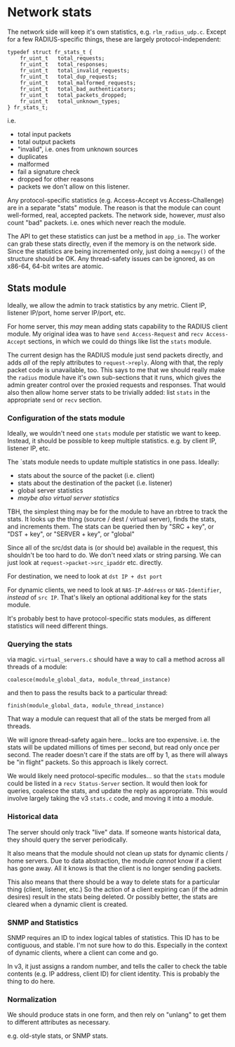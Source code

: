 # Network stats

The network side will keep it's own statistics, e.g. `rlm_radius_udp.c`.  Except for a few RADIUS-specific things, these are largely protocol-independent:

    typedef struct fr_stats_t {
        fr_uint_t	total_requests;
        fr_uint_t	total_responses;
        fr_uint_t	total_invalid_requests;
        fr_uint_t	total_dup_requests;
        fr_uint_t	total_malformed_requests;
        fr_uint_t	total_bad_authenticators;
        fr_uint_t	total_packets_dropped;
        fr_uint_t	total_unknown_types;
    } fr_stats_t;

i.e.

* total input packets
* total output packets
* "invalid", i.e. ones from unknown sources
* duplicates
* malformed
* fail a signature check
* dropped for other reasons
* packets we don't allow on this listener.

Any protocol-specific statistics (e.g. Access-Accept vs Access-Challenge) are in a separate "stats" module.  The reason is that the module can count well-formed, real, accepted packets.  The network side, however, *must* also count "bad" packets.  i.e. ones which never reach the module.

The API to get these statistics can just be a method in `app_io`.  The worker can grab these stats directly, even if the memory is on the network side.  Since the statistics are being incremented only, just doing a `memcpy()` of the structure should be OK.  Any thread-safety issues can be ignored, as on x86-64, 64-bit writes are atomic.

## Stats module

Ideally, we allow the admin to track statistics by any metric.  Client IP, listener IP/port, home server IP/port, etc.

For home server, this *may* mean adding stats capability to the RADIUS client module.  My original idea was to have `send Access-Request` and `recv Access-Accept` sections, in which we could do things like list the `stats` module.

The current design has the RADIUS module just send packets directly, and adds *all* of the reply attributes to `request->reply`.  Along with that, the reply packet code is unavailable, too.  This says to me that we should really make the `radius` module have it's own sub-sections that it runs, which gives the admin  greater control over the proxied requests and responses.  That would also then allow home server stats to be trivially added: list `stats` in the appropriate `send` or `recv` section.

### Configuration of the stats module

Ideally, we wouldn't need one `stats` module per statistic we want to keep.  Instead, it should be possible to keep multiple statistics. e.g. by client IP, listener IP, etc.

The `stats module needs to update multiple statistics in one pass.  Ideally:

* stats about the source of the packet (i.e. client)
* stats about the destination of the packet (i.e. listener)
* global server statistics
* *maybe also virtual server statistics*

TBH, the simplest thing may be for the module to have an rbtree to track the stats.  It looks up the thing (source / dest / virtual server), finds the stats, and increments them.  The stats can be queried then by "SRC + key", or "DST + key", or "SERVER + key", or "global"

Since all of the src/dst data is (or should be) available in the request, this shouldn't be too hard to do.  We don't need xlats or string parsing.  We can just look at `request->packet->src_ipaddr` etc. directly.

For destination, we need to look at `dst IP + dst port`

For dynamic clients, we need to look at `NAS-IP-Address` or `NAS-Identifier`, *instead* of `src IP`.  That's likely an optional additional key for the stats module.

It's probably best to have protocol-specific stats modules, as different statistics will need different things.

### Querying the stats

via magic.  `virtual_servers.c` should have a way to call a method across all threads of a module:

    coalesce(module_global_data, module_thread_instance)

and then to pass the results back to a particular thread:

    finish(module_global_data, module_thread_instance)

That way a module can request that all of the stats be merged from all threads.

We will ignore thread-safety again here... locks are too expensive.  i.e. the stats will be updated millions of times per second, but read only once per second.  The reader doesn't care if the stats are off by 1, as there will always be "in flight" packets.  So this approach is likely correct.

We would likely need protocol-specific modules... so that the `stats` module could be listed in a `recv Status-Server` section.  It would then look for queries, coalesce the stats, and update the reply as appropriate.  This would involve largely taking the v3 `stats.c` code, and moving it into a module.

### Historical data

The server should only track "live" data.  If someone wants historical data, they should query the server periodically.

It also means that the module should not clean up stats for dynamic clients / home servers.  Due to data abstraction, the module *cannot* know if a client has gone away.  All it knows is that the client is no longer sending packets.

This also means that there should be a way to delete stats for a particular thing (client, listener, etc.)  So the action of a client expiring can (if the admin desires) result in the stats being deleted.  Or possibly better, the stats are cleared when a dynamic client is created.

### SNMP and Statistics

SNMP requires an ID to index logical tables of statistics.  This ID has to be contiguous, and stable.  I'm not sure how to do this.  Especially in the context of dynamic clients, where a client can come and go.

In v3, it just assigns a random number, and tells the caller to check the table contents (e.g. IP address, client ID) for client identity.  This is probably the thing to do here.

### Normalization

We should produce stats in one form, and then rely on "unlang" to get them to different attributes as necessary.

e.g. old-style stats, or SNMP stats.

